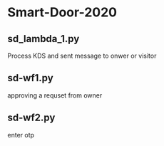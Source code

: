 # Smart-Door-2020
## sd_lambda_1.py 
Process KDS and sent message to onwer or visitor

## sd-wf1.py
approving a requset from owner

## sd-wf2.py
enter otp

